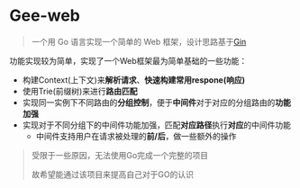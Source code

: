 # Gee-web

> 一个用 Go 语言实现一个简单的 Web 框架，设计思路基于[Gin](https://github.com/gin-gonic/gin)

功能实现较为简单，实现了一个Web框架最为简单基础的一些功能：

- 构建Context(上下文)来**解析请求**、**快速构建常用respone(响应)**
- 使用Trie(前缀树)来进行**路由匹配**
- 实现同一实例下不同路由的**分组控制**，便于**中间件**对于对应的分组路由的**功能加强**
- 实现对于不同分组下的中间件功能加强，匹配**对应路径**执行**对应**的中间件功能
  - 中间件支持用户在请求被处理的**前/后**，做一些额外的操作

> 受限于一些原因，无法使用Go完成一个完整的项目
> 
> 故希望能通过该项目来提高自己对于GO的认识


